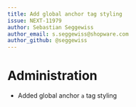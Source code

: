 ```yaml
---
title: Add global anchor tag styling
issue: NEXT-11979
author: Sebastian Seggewiss
author_email: s.seggewiss@shopware.com
author_github: @seggewiss
---
```

# Administration
* Added global anchor `a` tag styling
